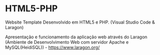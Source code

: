 # HTML5-PHP
Website Template Desenvolvido em HTML5 e PHP. (Visual Studio Code & Laragon)

Apresentação e funcionamento da aplicação web através do Laragon (Ambiente de Desenvolvimento Web com servidor Apache e MySQL(HeidiSQL)) - https://www.laragon.org/
